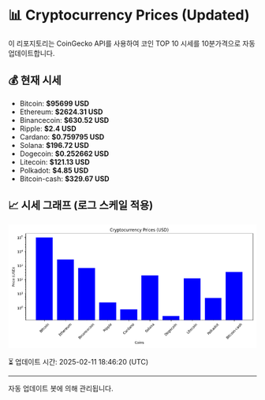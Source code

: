 
# 📊 Cryptocurrency Prices (Updated)

이 리포지토리는 CoinGecko API를 사용하여 코인 TOP 10 시세를 10분가격으로 자동 업데이트합니다.

## 💰 현재 시세
- Bitcoin: **$95699 USD**
- Ethereum: **$2624.31 USD**
- Binancecoin: **$630.52 USD**
- Ripple: **$2.4 USD**
- Cardano: **$0.759795 USD**
- Solana: **$196.72 USD**
- Dogecoin: **$0.252662 USD**
- Litecoin: **$121.13 USD**
- Polkadot: **$4.85 USD**
- Bitcoin-cash: **$329.67 USD**

## 📈 시세 그래프 (로그 스케일 적용)
![Crypto Prices](crypto_prices.png)

⏳ 업데이트 시간: 2025-02-11 18:46:20 (UTC)

---
자동 업데이트 봇에 의해 관리됩니다.
